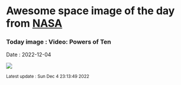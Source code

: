 
# Awesome space image of the day from [NASA](https://api.nasa.gov/)

### Today image : Video: Powers of Ten
Date : 2022-12-04

![](https://www.youtube.com/embed/0fKBhvDjuy0?rel=0)

<small>Latest update : Sun Dec  4 23:13:49 2022</small>
        